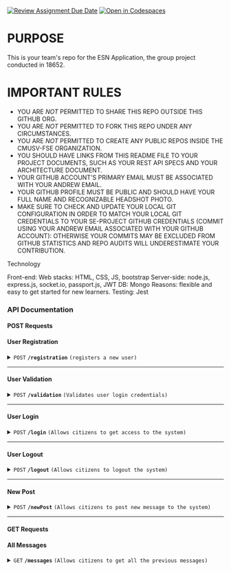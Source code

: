 [![Review Assignment Due Date](https://classroom.github.com/assets/deadline-readme-button-24ddc0f5d75046c5622901739e7c5dd533143b0c8e959d652212380cedb1ea36.svg)](https://classroom.github.com/a/Yf9tAXk0)
[![Open in Codespaces](https://classroom.github.com/assets/launch-codespace-7f7980b617ed060a017424585567c406b6ee15c891e84e1186181d67ecf80aa0.svg)](https://classroom.github.com/open-in-codespaces?assignment_repo_id=13462505)

# PURPOSE

This is your team's repo for the ESN Application, the group project conducted in 18652.

# IMPORTANT RULES

- YOU ARE *NOT* PERMITTED TO SHARE THIS REPO OUTSIDE THIS GITHUB ORG.
- YOU ARE *NOT* PERMITTED TO FORK THIS REPO UNDER ANY CIRCUMSTANCES.
- YOU ARE *NOT* PERMITTED TO CREATE ANY PUBLIC REPOS INSIDE THE CMUSV-FSE ORGANIZATION.
- YOU SHOULD HAVE LINKS FROM THIS README FILE TO YOUR PROJECT DOCUMENTS, SUCH AS YOUR REST API SPECS AND YOUR ARCHITECTURE DOCUMENT.
- YOUR GITHUB ACCOUNT'S PRIMARY EMAIL MUST BE ASSOCIATED WITH YOUR ANDREW EMAIL.
- YOUR GITHUB PROFILE MUST BE PUBLIC AND SHOULD HAVE YOUR FULL NAME AND RECOGNIZABLE HEADSHOT PHOTO.
- MAKE SURE TO CHECK AND UPDATE YOUR LOCAL GIT CONFIGURATION IN ORDER TO MATCH YOUR LOCAL GIT CREDENTIALS TO YOUR SE-PROJECT GITHUB CREDENTIALS (COMMIT USING YOUR ANDREW EMAIL ASSOCIATED WITH YOUR GITHUB ACCOUNT): OTHERWISE YOUR COMMITS MAY BE EXCLUDED FROM GITHUB STATISTICS AND REPO AUDITS WILL UNDERESTIMATE YOUR CONTRIBUTION.

Technology

Front-end: Web stacks: HTML, CSS, JS, bootstrap
Server-side: node.js, express.js, socket.io, passport.js, JWT
DB: Mongo
Reasons: flexible and easy to get started for new learners.
Testing: Jest

### API Documentation

#### POST Requests

#### User Registration

<details>
 <summary><code>POST</code> <code><b>/registration</b></code> <code>(registers a new user)</code></summary>

##### Parameters

> | name      | type       | data type | description                      |
> |-----------|------------|-----------|----------------------------------|
> | `username`| required   | string    | Username of the new user         |
> | `password`| required   | string    | Password for the new user account|
> | `status`  | optional   | string    | Status of the new user           |
> | `role`    | optional   | string    | Role assigned to the new user    |

##### Responses

> | http code | content-type              | response                                            |
> |-----------|---------------------------|-----------------------------------------------------|
> | `201`     | `text/html; charset=utf-8`| `User registered successfully`                      |
> | `500`     | `text/plain;charset=UTF-8`| `Error registering new user`                        |

</details>

---

#### User Validation

<details>
 <summary><code>POST</code> <code><b>/validation</b></code> <code>(Validates user login credentials)</code></summary>

##### Parameters

> | name      | type      | data type | description                 |
> |-----------|-----------|-----------|-----------------------------|
> | username  | required  | string    | User's unique username      |
> | password  | required  | string    | User's password             |

##### Responses

> | http code | content-type                 | response                                 |
> |-----------|------------------------------|------------------------------------------|
> | `200`     | `text/plain;charset=UTF-8`   | `Ready for login`                        |
> | `201`     | `text/plain;charset=UTF-8`   | `New Account`                            |
> | `409`     | `text/plain;charset=UTF-8`   | `Incorrect password`                     |
> | `500`     | `text/plain;charset=UTF-8`   | `Error validating new user`              |

</details>

---

#### User Login

<details>
 <summary><code>POST</code> <code><b>/login</b></code> <code>(Allows citizens to get access to the system)</code></summary>

##### Parameters

> | name      | type      | data type | description                 |
> |-----------|-----------|-----------|-----------------------------|
> | username  | required  | string    | User's unique username      |
> | password  | required  | string    | User's password             |

##### Responses

> | http code | content-type                 | response                                      |
> |-----------|------------------------------|-----------------------------------------------|
> | `200`     | `application/json`           | `{ "token": "jwt_token"}` |
> | `401`     | `application/json`           | `{"error": "Invalid credentials"}` |
> | `500`     | `application/json`           | `{"error": "Internal server error"}` |

</details>

---

#### User Logout

<details>
 <summary><code>POST</code> <code><b>/logout</b></code> <code>(Allows citizens to logout the system)</code></summary>

##### Parameters

> | name      | type      | data type | description                 |
> |-----------|-----------|-----------|-----------------------------|

##### Responses

> | http code | content-type                 | response                                      |
> |-----------|------------------------------|-----------------------------------------------|
> | `200`     | `application/json`           | `{ "token": "jwt_token"}` |
> | `401`     | `application/json`           | `{"error": "Invalid credentials"}` |
> | `500`     | `application/json`           | `{"error": "Internal server error"}` |
</details>

---

#### New Post

<details>
 <summary><code>POST</code> <code><b>/newPost</b></code> <code>(Allows citizens to post new message to the system)</code></summary>

##### Parameters

> | name      | type      | data type | description                 |
> |-----------|-----------|-----------|-----------------------------|
> | username  | required  | string    | User's unique username      |
> | content   | required  | string    | User's post content         |
> | timeStamp | required  | Date      | time when posting           |

##### Responses

> | http code | content-type                 | response                                      |
> |-----------|------------------------------|-----------------------------------------------|
> | `200`     | `text/plain;charset=UTF-8`   | `post successfully`                           |                         
> | `500`     | `text/plain;charset=UTF-8`   | `Internal server error`                       |
</details>

---

#### GET Requests
#### All Messages

<details>
 <summary><code>GET</code> <code><b>/messages</b></code> <code>(Allows citizens to get all the previous messages)</code></summary>

##### Parameters


##### Responses

> | http code | content-type                 | response                                      |
> |-----------|------------------------------|-----------------------------------------------|
> | `200`     | `text/plain;charset=UTF-8`   | `get messages successfully`                   |                         
> | `500`     | `text/plain;charset=UTF-8`   | `Internal server error`                       |

---
